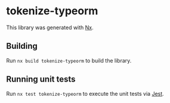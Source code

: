 # tokenize-typeorm

This library was generated with [Nx](https://nx.dev).

## Building

Run `nx build tokenize-typeorm` to build the library.

## Running unit tests

Run `nx test tokenize-typeorm` to execute the unit tests via [Jest](https://jestjs.io).
